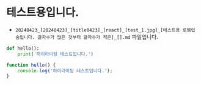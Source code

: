 
# 테스트용입니다.

* `20240423_[20240423]_[title0423]_[react]_[test_1.jpg]_[테스트용 로렘입숨입니다. 글자수가 많은 것부터 글자수가 적은]_[].md` 파일입니다.

```python
def hello():
    print('하이라이팅 테스트입니다.')
```

```javascript
function hello() {
    console.log('하이라이팅 테스트입니다.');
}
```

